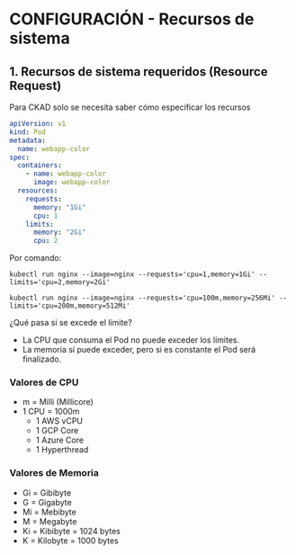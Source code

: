 # CONFIGURACIÓN - Recursos de sistema

## **1. Recursos de sistema requeridos (Resource Request)**

Para CKAD solo se necesita saber cómo especificar los recursos

```yaml
apiVersion: v1
kind: Pod
metadata:
  name: webapp-color
spec:
  containers:
    - name: webapp-color
      image: webapp-color
  resources:
    requests:
      memory: "1Gi"
      cpu: 1
    limits:
      memory: "2Gi"
      cpu: 2
```

Por comando:

`kubectl run nginx --image=nginx --requests='cpu=1,memory=1Gi' --limits='cpu=2,memory=2Gi'`

`kubectl run nginx --image=nginx --requests='cpu=100m,memory=256Mi' --limits='cpu=200m,memory=512Mi'`

¿Qué pasa si se excede el límite?
- La CPU que consuma el Pod no puede exceder los límites.
- La memoria sí puede exceder, pero si es constante el Pod será finalizado.

### **Valores de CPU**

- m = Milli (Millicore)
- 1 CPU = 1000m
  - 1 AWS vCPU
  - 1 GCP Core
  - 1 Azure Core
  - 1 Hyperthread

### **Valores de Memoria**

- Gi = Gibibyte
- G = Gigabyte
- Mi = Mebibyte
- M = Megabyte
- Ki = Kibibyte = 1024 bytes
- K = Kilobyte = 1000 bytes
